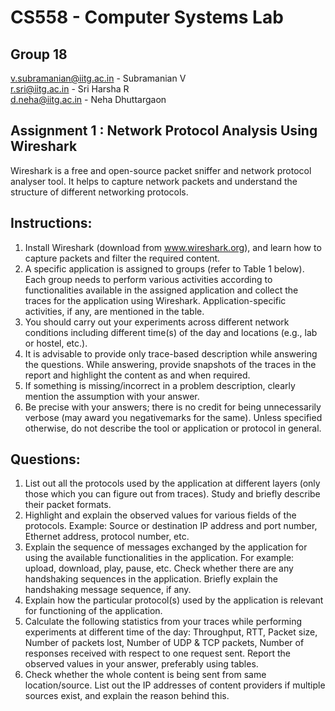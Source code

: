 # CS558 - Computer Systems Lab
## Group 18

v.subramanian@iitg.ac.in - Subramanian V<br>
r.sri@iitg.ac.in - Sri Harsha R<br>
d.neha@iitg.ac.in - Neha Dhuttargaon

## Assignment 1 : Network Protocol Analysis Using Wireshark

Wireshark is a free and open-source packet sniffer and network protocol analyser tool. It helps to capture
network packets and understand the structure of different networking protocols.
## Instructions:
1. Install Wireshark (download from www.wireshark.org), and learn how to capture packets and filter
the required content.
2. A specific application is assigned to groups (refer to Table 1 below). Each group needs to perform
various activities according to functionalities available in the assigned application and collect the
traces for the application using Wireshark. Application-specific activities, if any, are mentioned in the
table.
3. You should carry out your experiments across different network conditions including different
time(s) of the day and locations (e.g., lab or hostel, etc.).
4. It is advisable to provide only trace-based description while answering the questions. While
answering, provide snapshots of the traces in the report and highlight the content as and when
required.
5. If something is missing/incorrect in a problem description, clearly mention the assumption with your
answer.
6. Be precise with your answers; there is no credit for being unnecessarily verbose (may award you
negativemarks for the same). Unless specified otherwise, do not describe the tool or application or
protocol in general.

## Questions:
1. List out all the protocols used by the application at different layers (only those which you can figure out
from traces). Study and briefly describe their packet formats.
2. Highlight and explain the observed values for various fields of the protocols. Example: Source or
destination IP address and port number, Ethernet address, protocol number, etc.
3. Explain the sequence of messages exchanged by the application for using the available functionalities in
the application. For example: upload, download, play, pause, etc. Check whether there are any
handshaking sequences in the application. Briefly explain the handshaking message sequence, if any.
4. Explain how the particular protocol(s) used by the application is relevant for functioning of the
application.
5. Calculate the following statistics from your traces while performing experiments at different time of the
day: Throughput, RTT, Packet size, Number of packets lost, Number of UDP & TCP packets, Number of
responses received with respect to one request sent. Report the observed values in your answer,
preferably using tables.
6. Check whether the whole content is being sent from same location/source. List out the IP addresses of
content providers if multiple sources exist, and explain the reason behind this.
